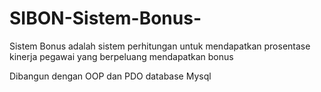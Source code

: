 # SIBON-Sistem-Bonus-
Sistem Bonus adalah sistem perhitungan untuk mendapatkan prosentase kinerja pegawai yang berpeluang mendapatkan bonus

Dibangun dengan OOP dan PDO database Mysql 
